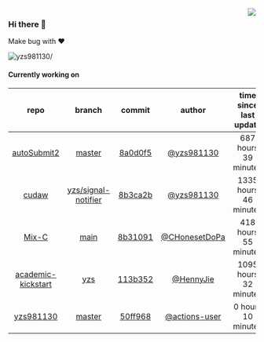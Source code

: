 <img align="right" src="https://github-readme-stats.vercel.app/api?username=yzs981130&show_icons=true&hide_title=true" />

### Hi there 👋


Make bug with ❤️

<p align="left"> <img src=https://komarev.com/ghpvc/?username=yzs981130 alt=yzs981130/> </p>


<!--
**yzs981130/yzs981130** is a ✨ _special_ ✨ repository because its `README.md` (this file) appears on your GitHub profile.

Here are some ideas to get you started:

- 🔭 I’m currently working on ...
- 🌱 I’m currently learning ...
- 👯 I’m looking to collaborate on ...
- 🤔 I’m looking for help with ...
- 💬 Ask me about ...
- 📫 How to reach me: ...
- 😄 Pronouns: ...
- ⚡ Fun fact: ...
-->

#### Currently working on


| repo | branch | commit | author | time since last update | language |
|:---:|:---:|:---:|:---:|:---:|:---:|
| [autoSubmit2](https://github.com/yzs981130/autoSubmit2) | [master](https://github.com/yzs981130/autoSubmit2/tree/master) |[8a0d0f5](https://github.com/yzs981130/autoSubmit2/commit/8a0d0f503db932f7f546015d56771c815342f69d) | [@yzs981130](https://github.com/yzs981130) |687 hours 39 minutes | ![](https://img.shields.io/badge/language-Go-default.svg?style=flat-square)|
| [cudaw](https://github.com/yzs981130/cudaw) | [yzs/signal-notifier](https://github.com/yzs981130/cudaw/tree/yzs/signal-notifier) |[8b3ca2b](https://github.com/yzs981130/cudaw/commit/8b3ca2bb967397913f815d7c15d5dbab5b99b944) | [@yzs981130](https://github.com/yzs981130) |1335 hours 46 minutes | ![](https://img.shields.io/badge/language-C-default.svg?style=flat-square)|
| [Mix-C](https://github.com/yzs981130/Mix-C) | [main](https://github.com/yzs981130/Mix-C/tree/main) |[8b31091](https://github.com/yzs981130/Mix-C/commit/8b310913663c8bc12375a1dd9314b8afe2f73dde) | [@CHonesetDoPa](https://github.com/CHonesetDoPa) |418 hours 55 minutes | ![](https://img.shields.io/badge/language-JavaScript-default.svg?style=flat-square)|
| [academic-kickstart](https://github.com/HennyJie/academic-kickstart) | [yzs](https://github.com/HennyJie/academic-kickstart/tree/yzs) |[113b352](https://github.com/HennyJie/academic-kickstart/commit/113b35289fd28eb45dbc375eb19aa734da773137) | [@HennyJie](https://github.com/HennyJie) |1095 hours 32 minutes | ![](https://img.shields.io/badge/language-Shell-default.svg?style=flat-square)|
| [yzs981130](https://github.com/yzs981130/yzs981130) | [master](https://github.com/yzs981130/yzs981130/tree/master) |[50ff968](https://github.com/yzs981130/yzs981130/commit/50ff96842dbb325243f29350fa2866202caf4fd5) | [@actions-user](https://github.com/actions-user) |0 hours 10 minutes | ![](https://img.shields.io/badge/language-Go-default.svg?style=flat-square)|
